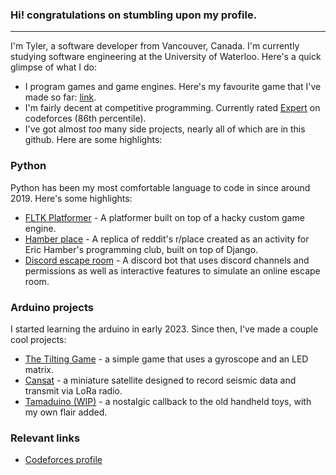 ### Hi! congratulations on stumbling upon my profile.

----------
I'm Tyler, a software developer from Vancouver, Canada. I'm currently studying software engineering at the University of Waterloo. Here's a quick glimpse of what I do:
- I program games and game engines. Here's my favourite game that I've made so far: [link](https://pixelpad.io/app/lfgzohcupbm/).
- I'm fairly decent at competitive programming. Currently rated [Expert](https://codeforces.com/profile/wolfram_) on codeforces (86th percentile).
- I've got almost *too* many side projects, nearly all of which are in this github. Here are some highlights:

### Python
Python has been my most comfortable language to code in since around 2019. Here's some highlights:
- [FLTK Platformer](https://github.com/SubwayMan/FLTK-Platformer) - A platformer built on top of a hacky custom game engine.
- [Hamber place](https://github.com/SubwayMan/hamber-place) - A replica of reddit's r/place created as an activity for Eric Hamber's programming club, built on top of Django.
- [Discord escape room](https://github.com/SubwayMan/discord-escape-room) - A discord bot that uses discord channels and permissions as well as interactive features to simulate an online escape room.
  
### Arduino projects
I started learning the arduino in early 2023. Since then, I've made a couple cool projects:
- [The Tilting Game](https://github.com/SubwayMan/The-Tilting-Game) - a simple game that uses a gyroscope and an LED matrix.
- [Cansat](https://github.com/nuggetbucket54/CanSat) - a miniature satellite designed to record seismic data and transmit via LoRa radio.
- [Tamaduino (WIP)](https://github.com/SubwayMan/tamaduino) - a nostalgic callback to the old handheld toys, with my own flair added.

### Relevant links
- [Codeforces profile](https://codeforces.com/profile/wolfram_)
